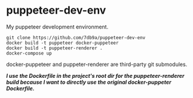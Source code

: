 # puppeteer-dev-env

My puppeteer development environment.

```
git clone https://github.com/7db9a/puppeteer-dev-env
docker build -t puppeteer docker-puppeteer
docker build -t puppeteer-renderer .
docker-compose up
```

docker-puppeteer and puppeter-renderer are third-party git submodules.

***I use the Dockerfile in the project's root dir for the puppeteer-renderer build because I want to directly use the original docker-puppeter Dockerfile.***
